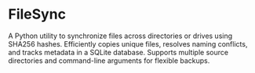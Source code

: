 # FileSync
A Python utility to synchronize files across directories or drives using SHA256 hashes. Efficiently copies unique files, resolves naming conflicts, and tracks metadata in a SQLite database. Supports multiple source directories and command-line arguments for flexible backups.
